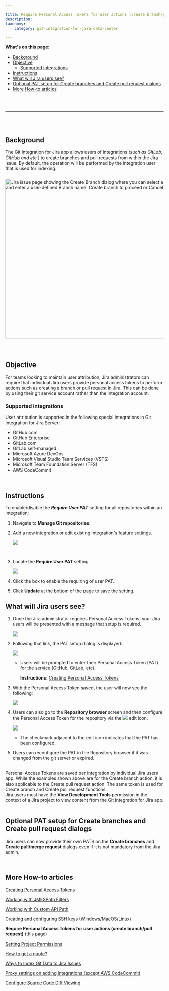 ```yaml
---

title: Require Personal Access Tokens for user actions (create branch/pull request)
description:
taxonomy:
    category: git-integration-for-jira-data-center

---
```


<!-- how to -->

**What's on this page:**
- [Background](#background)
- [Objective](#objective)
  - [Supported integrations](#supported-integrations)
- [Instructions](#instructions)
- [What will Jira users see?](#what-will-jira-users-see)
- [Optional PAT setup for Create branches and Create pull request dialogs](#optional-pat-setup-for-create-branches-and-create-pull-request-dialogs)
- [More How-to articles](#more-how-to-articles)

<br>
<br>
<hr>
<br>
<br>

## Background

The Git Integration for Jira app allows users of integrations _(such as GitLab, GitHub and etc.)_ to create branches and pull requests from within the Jira issue. By default, the operation will be performed by the integration user that is used for indexing.

<img src='/wp-content/uploads/gij-jira-server-create-branch-example-01.png' width=680 height=506 alt='Jira issue page showing the Create Branch dialog where you can select a Repository, Base Branch and enter a user-defined Branch name. Create branch to proceed or Cancel to disregard.' style='display:block;margin:25px auto;max-width:100%'/>

<br>

## Objective

For teams looking to maintain user attribution, Jira administrators can require that individual Jira users provide personal access tokens to perform actions such as creating a branch or pull request in Jira. This can be done by using their git service account rather than the integration account.


### Supported integrations

User attribution is supported in the following special integrations in Git Integration for Jira Server:

*   GitHub.com
*   GitHub Enterprise
*   GitLab.com
*   GitLab self-managed
*   Microsoft Azure DevOps
*   Microsoft Visual Studio Team Services (VSTS)
*   Microsoft Team Foundation Server (TFS)
*   AWS CodeCommit

<br>

## Instructions

To enable/disable the _**Require User PAT**_ setting for all repositories within an integration:

1.  Navigate to **Manage Git repositories**.

2.  Add a new integration or edit existing integration's feature settings.

    ![](/wp-content/uploads/gij-gitserver-webhook-cfg-edit-features-settings-sel-c.png)

    <br>

3.  Locate the **Require User PAT** setting.

    ![](/wp-content/uploads/gij-gitserver-edit-features-cfg-reqUserPAT-sel-c.png)

4.  Click the box to enable the requiring of user PAT.

5.  Click **Update** at the bottom of the page to save the setting.


## What will Jira users see?

1.  Once the Jira administrator requires Personal Access Tokens, your Jira users will be presented with a message that setup is required.

    ![](/wp-content/uploads/gij-gitserver-create-branch-dlg-start-c.png)

2.  Following that link, the PAT setup dialog is displayed.

    ![](/wp-content/uploads/gij-gitserver-setup-pat-dlg-c.png)
    
    *   Users will be prompted to enter their Personal Access Token (PAT) for the service (GitHub, GitLab, etc).
        
        **Instructions:** [Creating Personal Access Tokens](/git-integration-for-jira-data-center/Creating-Personal-Access-Tokens-gij-self-managed)

3.  With the Personal Access Token saved, the user will now see the following:

    ![](/wp-content/uploads/gij-gitserver-create-branch-dlg-use-pat-sel-c.png)

4.  Users can also go to the **Repository browser** screen and then configure the Personal Access Token for the repository via the ![](gij-edit-icon-dark.png) edit icon.

    ![](/wp-content/uploads/gij-gitserver-repo-browser-PAT-col-sel-c.png)

    *   The checkmark adjacent to the edit icon indicates that the PAT has been configured.

5.  Users can reconfigure the PAT in the Repository browser if it was changed from the git server or expired.

<br>

<div class="bbb-callout bbb--info">
    <div class="irow">
    <div class="ilogobox">
        <span class="logoimg"></span>
    </div>
    <div class="imsgbox">
        Personal Access Tokens are saved per integration by individual Jira users app. While the examples shown above are for the Create branch action, it is also applicable to the Create pull request action. The same token is used for Create branch and Create pull request functions.
    </div>
    </div>
</div>

<div class="bbb-callout bbb--alert">
    <div class="irow">
    <div class="ilogobox">
        <span class="logoimg"></span>
    </div>
    <div class="imsgbox">
        Jira users must have the <b>View Development Tools</b> permission in the context of a Jira project to view content from the Git Integration for Jira app.
    </div>
    </div>
</div>
<br>

## Optional PAT setup for Create branches and Create pull request dialogs

Jira users can now provide their own PATS on the **Create branches** and **Create pull/merge request** dialogs even if it is not mandatory from the Jira admin.

<p>&nbsp;</p>

## More How-to articles

[Creating Personal Access Tokens](/git-integration-for-jira-data-center/Creating-Personal-Access-Tokens-gij-self-managed)

[Working with JMESPath Filters](/git-integration-for-jira-data-center/Working-with-JMESPath-Filters-gij-self-managed)

[Working with Custom API Path](/git-integration-for-jira-data-center/Working-with-Custom-API-Path-gij-self-managed)

[Creating and configuring SSH keys (Windows/MacOS/Linux)](/git-integration-for-jira-data-center/creating-and-configuring-ssh-keys-windows-macos-linux-gij-self-managed)

**Require Personal Access Tokens for user actions (create branch/pull request)** (this page)

[Setting Project Permissions](/git-integration-for-jira-data-center/Setting-Project-Permissions-gij-self-managed)

[How to get a quote?](/git-integration-for-jira-data-center/How-to-get-a-quote-gij-self-managed)

[Ways to Index Git Data to Jira Issues](/git-integration-for-jira-data-center/Ways-to-Index-Git-Data-to-Jira-Issues-gij-self-managed)

[Proxy settings on adding integrations (except AWS CodeCommit)](/git-integration-for-jira-data-center/Proxy-settings-on-adding-integrations-(except-AWS-CodeCommit)-gij-self-managed)

[Configure Source Code Diff Viewing](/git-integration-for-jira-data-center/configure-source-code-diff-viewing-gij-self-managed)

